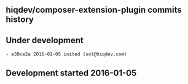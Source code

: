 hiqdev/composer-extension-plugin commits history
------------------------------------------------

## Under development

    - e38ce2a 2016-01-05 inited (sol@hiqdev.com)

## Development started 2016-01-05

